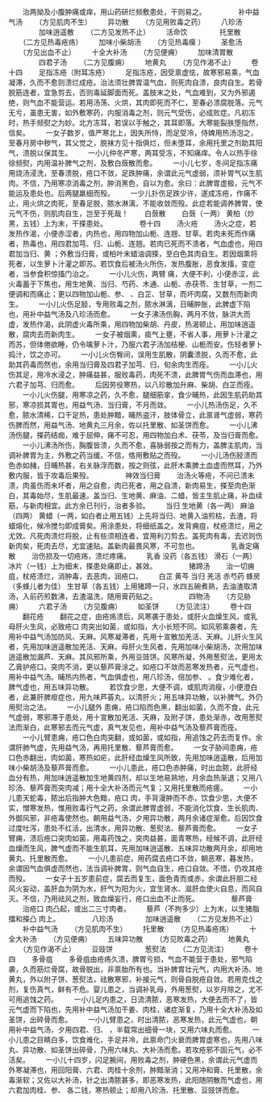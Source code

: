 <!-- { "loadSidebar": true } -->
　　治两拗及小腹肿痛或痒，用山药研烂频敷患处，干则易之。
　　
　　补中益气汤
　　（方见肌肉不生）
　　异功散
　　（方见用败毒之药）
　　八珍汤
　　
　　加味逍遥散
　　（二方见发热不止）
　　活命饮
　　
　　托里散
　　（二方见热毒疮疡）
　　加味小柴胡汤
　　（方见热毒瘰 ）
　　圣愈汤
　　（方见出血不止）
　　十全大补汤
　　（方见便痈）
　　加味清胃散
　　
　　四君子汤
　　（二方见腹痈）
　　地黄丸
　　（方见作渴不止）
　　卷十四
　　足指冻疮（附耳冻疮）
　　足指冻疮，因受禀虚怯，故寒邪易乘，气血凝滞，久而不愈则溃烂成疮。治法须壮脾胃温气血，则死肉自溃，良肉自生。若骨脱筋连者，宜急剪去，否则毒延脚面而死。盖肢末之处，气血难到，又为外邪遏绝，则气血不能营运。若用汤荡、火烘，其肉即死而不仁，至春必溃腐脱落。元气无亏，虽患无害，如外敷寒药，内服消毒之剂，则元气受伤，必成败症。凡初冻时，热手频熨之为妙。北方冻耳，若误以手触之，其耳即落。大寒能裂肤堕指然，信矣。
　　一女子数岁，值严寒北上，因失所恃，而足受冷，侍婢用热汤泡之，至春月房中秽气，其父觉之，脱袜方见十指俱烂，但未堕耳，余用托里之剂助其阳气，溃脱以保其生。
　　一小儿仲冬严寒，两耳受冻，不知痛痒。令人以热手徐徐频熨，内用温补脾气之剂，及敷白蔹散而愈。
　　一小儿七岁，冬间足指冻痛用烧汤浸洗，至春溃脱，疮口不敛，足跌肿痛，余谓此元气虚弱，须补胃气以生肌肉。不信，乃用寒凉消毒之剂，肿消黑色，自以为愈。余曰：此脾胃虚极，元气不能运及患处也。后两腿羸细而殁。
　　一少儿扑伤足跌少许，遂成冻疮，作痛不止，用火烘之肉死，至春足脱，脓水淋漓，不能收敛而殁。此症若能调养脾胃，使元气不伤，则肌肉自生，岂至于死哉！
　　白蔹散
　　白蔹（一两） 黄柏（炒黑，五钱）上为末，干搽患处。
　　
　　卷十四
　　汤火疮
　　汤火之症，若发热作渴，小便赤涩者，内热也，用四物加山栀、连翘、甘草。若肉未死而作痛者，热毒也，用四君加芎、归、山栀、连翘。若肉已死而不溃者，气血虚也，用四君加当归、黄 ；外敷当归膏，或柏叶末蜡油调搽，至白色其肉自生。若因烟熏将死者，以生萝卜汁灌之即苏。若饮食后被汤火所伤，发热腹胀，恶食发搐，变症者，当参食积惊搐门治之。
　　一小儿火伤，两臂 痛，大便不利，小便赤涩，此火毒蓄于下焦也，用生地黄、当归、芍药、木通、山栀、赤茯苓、生甘草，一剂二便调和而痛止；更以四物加山栀、参、 、白芷、甘草，而坏肉腐，又数剂而新肉生。
　　一小儿火伤足胫，专用败毒之剂，脓水淋漓，日晡肿胀，此脾虚下陷也，用补中益气汤及八珍汤而愈。
　　一女子沸汤伤胸，两月不敛，脉洪大而虚，发热作渴，此阴虚火毒所乘，用四物加柴胡、丹皮，热渴顿止，用加味逍遥散，腐肉去而新肉生。
　　一女子被烟熏，痰气上壅，不省人事，用萝卜汁灌之而苏，但体倦欲睡，仍令噙萝卜汁，乃服六君子汤加桔梗、山栀而安。伤轻者萝卜捣汁，饮之亦可。
　　一小儿火伤臀间，误用生肌散，阴囊溃脱，久而不愈，此助其药毒而然也，余用当归膏及四君子加芎、归，旬余肉生而痊。
　　一小儿火伤其足，用冷水浸之，肿痛益甚，服败毒药，肉死不溃，此脾胃气伤而血滞也，用六君子加芎、归而愈。
　　后因劳役寒热，以八珍散加升麻、柴胡、白芷而痊。
　　一小儿火伤腿，用寒凉之药，久不愈，腿细筋挛，食少晡热，此因生肌药助其邪，寒凉损其胃也，用益气汤、当归膏，不月而敛。
　　一小儿热汤伤足，久不愈，脓水清稀，口干足热，患处肿黯，晡热盗汗，肢体骨立，此禀肾气虚弱，寒药伤脾而然，用益气汤、地黄丸三月余，佐以托里散、如圣饼而愈。
　　一小儿沸汤伤腿，搽药结痂，难于屈伸，痛不可忍，用四物加白术、茯苓，及当归膏而愈。
　　一小儿沸汤所伤，胸腹皆溃，久而不愈，喜脉弱按之而有力，盖脾主肌肉，当调补脾胃为主，外敷之药当缓。不信，恪用敷贴之而殁。
　　一小儿汤伤胫溃而色赤如赭，日晡热甚，右关脉浮而数，按之则弦，此肝木乘脾土血虚而然耳，乃外敷内服，皆于攻毒后果殁。
　　
　　神效当归膏
　　治汤火等疮，不问已溃未溃，肉虽伤而未坏者，用之自愈，肉已死者，用之自溃，新肉易生，搽至肉色渐白，其毒始尽，生肌最速。盖当归、生地黄、麻油、二蜡，皆主生肌止痛，补血续筋，与新肉相宜。此方余已刊行，治者多验。
　　当归 生地黄（各一两） 麻油（四两） 黄蜡（一两，如白者止用五钱）上先将当归、地黄入油煎枯，去渣，将蜡熔化，候冷搅匀即成膏矣。用涂患处，将细纸盖之。发背痈疽，杖疮溃烂，用之尤效。凡死肉溃烂将脱，止有些须相连者，宜用利刀剪去。盖死肉有毒，去迟则伤新肉矣，死肉去尽，尤宜速贴。盖新肉最畏风寒，不可忽也。
　　
　　乳香定痛散
　　治伤损及一切疮疡，溃烂疼痛。
　　乳香 没药（各五钱） 滑石（一两） 冰片（一钱）上为细末，搽患处痛即止，甚效。
　　
　　猪蹄汤
　　治一切痈疽，杖疮溃烂，消肿毒，去恶肉，润疮口。
　　白芷 黄芩 当归 羌活 赤芍药 蜂房（多蜂儿者为佳） 生甘草（各五钱）上用猪蹄一只，水四五碗煮熟，去油渣取清汤，入前药煎数沸，去渣温洗，随用膏药贴之。
　　
　　四物汤
　　（方见胁痈）
　　六君子汤
　　（方见腹痈）
　　如圣饼
　　（方见流注）
　　卷十四
　　翻花疮
　　翻花之症，由疮疡溃后，风寒袭于患处，或肝火血燥生风，或乳母肝火生风，必致疮口 肉突出如菌，或如指，大小长短不同。如风邪乘袭者，先用补中益气汤加防风、天麻。风寒凝滞者，先用十宣散加羌活、天麻。儿肝火生风者，先用加味逍遥散加羌活、天麻。母肝火生风者，先用加味小柴胡汤，次用加味逍遥散加漏芦、天麻。其风邪所乘，外用豆豉饼。风寒所凝，外用葱熨法，更用太乙膏护疮口。突肉不消，更以藜芦膏涂之。如疮口不敛而恶寒发热者，元气虚也，用补中益气汤。晡热内热者，气血俱虚也，用八珍汤，倍加参、 。食少难化者，脾气虚也，用五味异功散。
　　若饮食少思，大便不调，或肌肉消瘦，小便澄白者，此兼肝脾疳症也，用九味芦荟丸，以清肝火；用五味异功散，以补脾气。外仍用熨治之法。
　　一小儿腿外 患痈，疮口陷而色黑，翻出如菌，久而不食，此元气虚弱，寒邪滞于患处，用十宣散加羌活、天麻，及附子饼，患处渐赤，改用葱熨法而渐白，此寒邪去而元气虚，真气发见也，用补中益气汤及藜芦膏而痊。
　　一小儿臂患痈，疮口色白肉突翻，或如菌，或如指，用追蚀之药去而复作。余谓肝肺气虚，先用益气汤，再用托里散、藜芦膏而愈。
　　一女子胁间患痈，疮口色赤翻出，肉如菌，寒热如疟，此肝经血燥生风所致，先用加味逍遥散，后用加味小柴胡汤及藜芦膏而愈。
　　一小儿患此，疮口色赤肿痛，时出血脓，此肝经血分有热，用加味逍遥散加生地黄四剂，却以生地易熟地，月余血热渐退；又用八珍汤、藜芦膏而突肉减；用十全大补汤而元气复；又用托里散而疮瘥。
　　一小儿患天蛇毒，脓出后指肿大色黯，疮口 肉，手背漫肿而不赤，饮食少思，大便不实，憎寒发热，惟用败毒行气之药，余谓此脾胃虚弱，不能消化饮食、生长肌肉、外御风邪，非疮毒使然也。朝用益气汤，夕用异功散，两月余诸症渐愈。后因饮食过度吐泻，患处不红活，出清水，用异功散、葱熨法、藜芦膏而愈。
　　一女子臂痈，溃后疮口突肉如菌，用毒药蚀之，突肉益甚，面青寒热，经候不调，此肝经血燥而生风，脾气虚而不能生肌耳，先用加味逍遥散、五味异功散两月余，却用地黄丸、托里散而愈。
　　一小儿患前症，用药腐去疮口不敛，朝恶寒，暮发热，余谓因气血俱虚而然也，法当调补脾胃，则气血自生，疮口自敛。不悟，仍攻其疮而殁。
　　一女子十五岁患前症，腐去而复生，面色青而或赤，余谓此肝胆二经风火妄动，盖肝血为阴为水，肝气为阳为火，宜生肾水、滋肝血使火自息，而风自灭。不信，乃用祛风之剂，致血燥妄行，疮口出血不止而死。
　　
　　藜芦膏
　　治疮口 肉凸起，或出二三寸肉者。
　　藜芦（不拘多少）上为末，以生猪脂擂和搽凸 肉上。
　　
　　八珍汤
　　
　　加味逍遥散
　　（二方见发热不止）
　　补中益气汤
　　（方见肌肉不生）
　　托里散
　　（方见热毒疮疡）
　　十全大补汤
　　（方见便痈）
　　五味异功散
　　（方见败毒之药）
　　地黄丸
　　（方见作渴不止）
　　豆豉饼
　　
　　葱熨法
　　（二方见流注）
　　卷十四
　　多骨疽
　　多骨疽由疮疡久溃，脾胃亏损，气血不能营于患处，邪气陷袭，久而筋烂骨腐，故骨脱出，非禀胎所有也。当补脾胃壮元气，内用大补汤、地黄丸，外以附子饼、葱熨法，祛散寒邪，补接元气，则骨自脱疮自敛。若用克伐之剂，复伤真气，鲜有不危。婴儿患之，当调补乳母，外用葱熨，以岁月除之，尤不可用追蚀之药。
　　一小儿足内患之，日流清脓，恶寒发热，大便去而不了，皆元气虚而下陷也，先用补中益气汤加干姜、肉桂，诸症渐复，乃用十全大补汤及如圣饼，出碎骨而愈。
　　一小儿臂患之，时出清脓，恶寒发热，此元气虚也，朝用补中益气汤，夕用四君、归、 ，半载常出细骨一块，又用六味丸而愈。
　　一小儿患之目睛白多，饮食难化，手足并冷，此禀命门火衰而脾胃虚寒也，先用八味丸、异功散、如圣饼出碎骨，乃用六味丸、大补汤而愈。若攻疮邪不固元气，必不活矣。
　　一小儿十四岁，闪足腕间，用败毒之剂，肿硬色黑，余谓此元气虚而外寒凝滞也，用回阳膏、六君、肉桂十余剂，肿黯渐消；又用冲和膏、托里散，余毒渐软；又佐以大补汤，针之出清脓甚多，即恶寒发热，此阳随阴散而气虚也，用六君加肉桂、参、 各二钱，寒热顿止；却用八珍汤、托里散、豆豉饼而愈。
